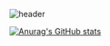 ![header](https://capsule-render.vercel.app/api?type=slice&color=random&height=200&section=header&text=Dev.KMC&fontSize=40)  

[![Anurag's GitHub stats](https://github-readme-stats.vercel.app/api?username=devKMC&show_icons=true&theme=moltack)](https://github.com/anuraghazra/github-readme-stats)



<!--
**devKMC/devKMC** is a ✨ _special_ ✨ repository because its `README.md` (this file) appears on your GitHub profile.

Here are some ideas to get you started:

- 🔭 I’m currently working on ...
- 🌱 I’m currently learning ...
- 👯 I’m looking to collaborate on ...
- 🤔 I’m looking for help with ...
- 💬 Ask me about ...
- 📫 How to reach me: ...
- 😄 Pronouns: ...
- ⚡ Fun fact: ...
-->
